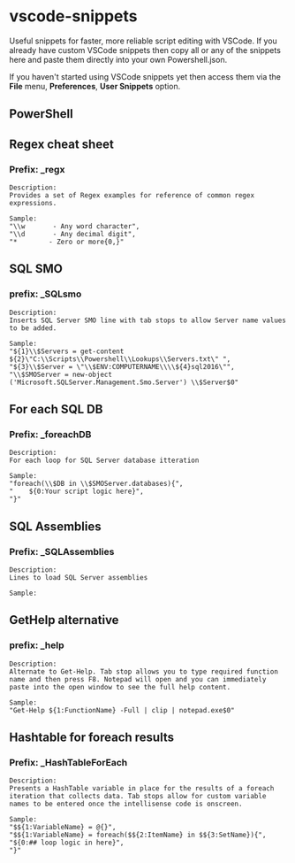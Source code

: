 # vscode-snippets

Useful snippets for faster, more reliable script editing with VSCode. If you already have custom VSCode snippets then copy all or any of the snippets here and paste them directly into your own Powershell.json.

If you haven't started using VSCode snippets yet then access them via the **File** menu, **Preferences**, **User Snippets** option.

## PowerShell

## Regex cheat sheet

### Prefix: _regx

    Description:
    Provides a set of Regex examples for reference of common regex expressions.

    Sample:
    "\\w       - Any word character",
    "\\d       - Any decimal digit",
    "*        - Zero or more{0,}"

## SQL SMO

### prefix: _SQLsmo

    Description:
    Inserts SQL Server SMO line with tab stops to allow Server name values to be added.

    Sample:
    "${1}\\$Servers = get-content ${2}\"C:\\Scripts\\Powershell\\Lookups\\Servers.txt\" ",
    "${3}\\$Server = \"\\$ENV:COMPUTERNAME\\\\${4}sql2016\"",
    "\\$SMOServer = new-object ('Microsoft.SQLServer.Management.Smo.Server') \\$Server$0"

## For each SQL DB

### Prefix: _foreachDB

    Description:
    For each loop for SQL Server database itteration

    Sample:
    "foreach(\\$DB in \\$SMOServer.databases){",
    "    ${0:Your script logic here}",
    "}"

## SQL Assemblies

### Prefix: _SQLAssemblies

    Description:
    Lines to load SQL Server assemblies

    Sample:

## GetHelp alternative

### prefix: _help

    Description:
    Alternate to Get-Help. Tab stop allows you to type required function name and then press F8. Notepad will open and you can immediately paste into the open window to see the full help content.

    Sample:
    "Get-Help ${1:FunctionName} -Full | clip | notepad.exe$0"

## Hashtable for foreach results

### Prefix: _HashTableForEach

    Description:
    Presents a HashTable variable in place for the results of a foreach iteration that collects data. Tab stops allow for custom variable names to be entered once the intellisense code is onscreen.

    Sample:
    "$${1:VariableName} = @{}",
    "$${1:VariableName} = foreach($${2:ItemName} in $${3:SetName}){",
    "${0:## loop logic in here}",
    "}"
